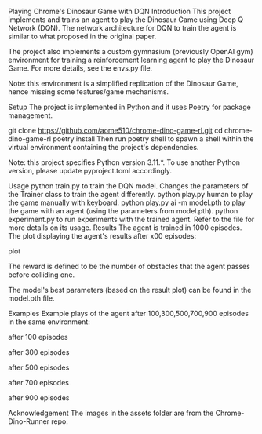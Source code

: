 Playing Chrome's Dinosaur Game with DQN
Introduction
This project implements and trains an agent to play the Dinosaur Game using Deep Q Network (DQN). The network architecture for DQN to train the agent is similar to what proposed in the original paper.

The project also implements a custom gymnasium (previously OpenAI gym) environment for training a reinforcement learning agent to play the Dinosaur Game. For more details, see the envs.py file.

Note: this environment is a simplified replication of the Dinosaur Game, hence missing some features/game mechanisms.

Setup
The project is implemented in Python and it uses Poetry for package management.

git clone https://github.com/aome510/chrome-dino-game-rl.git
cd chrome-dino-game-rl
poetry install
Then run poetry shell to spawn a shell within the virtual environment containing the project's dependencies.

Note: this project specifies Python version 3.11.*. To use another Python version, please update pyproject.toml accordingly.

Usage
python train.py to train the DQN model. Changes the parameters of the Trainer class to train the agent differently.
python play.py human to play the game manually with keyboard.
python play.py ai -m model.pth to play the game with an agent (using the parameters from model.pth).
python experiment.py to run experiments with the trained agent. Refer to the file for more details on its usage.
Results
The agent is trained in 1000 episodes. The plot displaying the agent's results after x00 episodes:

plot

The reward is defined to be the number of obstacles that the agent passes before colliding one.

The model's best parameters (based on the result plot) can be found in the model.pth file.

Examples
Example plays of the agent after 100,300,500,700,900 episodes in the same environment:

after 100 episodes 

after 300 episodes 

after 500 episodes 

after 700 episodes 

after 900 episodes 

Acknowledgement
The images in the assets folder are from the Chrome-Dino-Runner repo.
